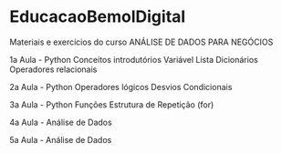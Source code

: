 # EducacaoBemolDigital
Materiais e exercícios do curso ANÁLISE DE DADOS PARA NEGÓCIOS

1a Aula - Python
Conceitos introdutórios
Variável
Lista
Dicionários
Operadores relacionais

2a Aula - Python
Operadores lógicos
Desvios Condicionais

3a Aula - Python
Funções
Estrutura de Repetição (for)

4a Aula - Análise de Dados

5a Aula - Análise de Dados


